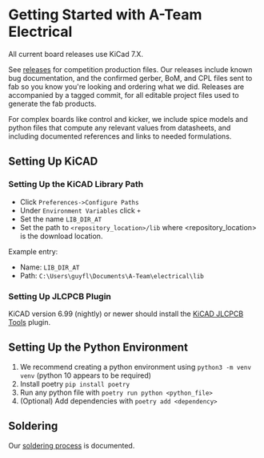 # Getting Started with A-Team Electrical

All current board releases use KiCad 7.X. 

See [releases](https://github.com/SSL-A-Team/electrical/releases) for competition production files. Our releases include known bug documentation, and the confirmed gerber, BoM, and CPL files sent to fab so you know you're looking and ordering what we did. Releases are accompanied by a tagged commit, for all editable project files used to generate the fab products.

For complex boards like control and kicker, we include spice models and python files that compute any relevant values from datasheets, and including documented references and links to needed formulations. 

## Setting Up KiCAD

### Setting Up the KiCAD Library Path
- Click `Preferences->Configure Paths`
- Under `Environment Variables` click `+`
- Set the name `LIB_DIR_AT`
- Set the path to `<repository_location>/lib` where \<repository_location\> is the download location.

Example entry:
- Name: `LIB_DIR_AT`
- Path: `C:\Users\guyfl\Documents\A-Team\electrical\lib`

### Setting Up JLCPCB Plugin

KiCAD version 6.99 (nightly) or newer should install the [KiCAD JLCPCB Tools](https://github.com/Bouni/kicad-jlcpcb-tools) plugin. 

## Setting Up the Python Environment
 1. We recommend creating a python environment using `python3 -m venv venv` (python 10 appears to be required)
 2. Install poetry `pip install poetry`
 3. Run any python file with `poetry run python <python_file>`
 4. (Optional) Add dependencies with `poetry add <dependency>`

## Soldering

Our [soldering process](SOLDERING.md) is documented.
